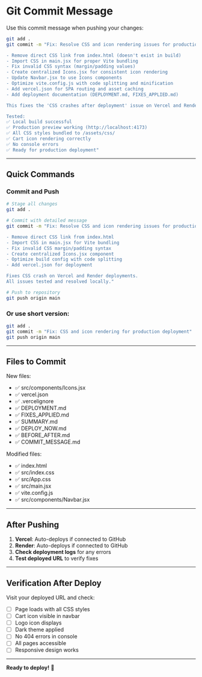 # Git Commit Message

Use this commit message when pushing your changes:

```bash
git add .
git commit -m "Fix: Resolve CSS and icon rendering issues for production deployment

- Remove direct CSS link from index.html (doesn't exist in build)
- Import CSS in main.jsx for proper Vite bundling
- Fix invalid CSS syntax (margin/padding values)
- Create centralized Icons.jsx for consistent icon rendering
- Update Navbar.jsx to use Icons components
- Optimize vite.config.js with code splitting and minification
- Add vercel.json for SPA routing and asset caching
- Add deployment documentation (DEPLOYMENT.md, FIXES_APPLIED.md)

This fixes the 'CSS crashes after deployment' issue on Vercel and Render.

Tested:
✅ Local build successful
✅ Production preview working (http://localhost:4173)
✅ All CSS styles bundled to /assets/css/
✅ Cart icon rendering correctly
✅ No console errors
✅ Ready for production deployment"
```

---

## Quick Commands

### Commit and Push
```bash
# Stage all changes
git add .

# Commit with detailed message
git commit -m "Fix: Resolve CSS and icon rendering issues for production deployment

- Remove direct CSS link from index.html
- Import CSS in main.jsx for Vite bundling  
- Fix invalid CSS margin/padding syntax
- Create centralized Icons.jsx component
- Optimize build config with code splitting
- Add vercel.json for deployment

Fixes CSS crash on Vercel and Render deployments.
All issues tested and resolved locally."

# Push to repository
git push origin main
```

### Or use short version:
```bash
git add .
git commit -m "Fix: CSS and icon rendering for production deployment"
git push origin main
```

---

## Files to Commit

New files:
- ✅ src/components/Icons.jsx
- ✅ vercel.json
- ✅ .vercelignore
- ✅ DEPLOYMENT.md
- ✅ FIXES_APPLIED.md
- ✅ SUMMARY.md
- ✅ DEPLOY_NOW.md
- ✅ BEFORE_AFTER.md
- ✅ COMMIT_MESSAGE.md

Modified files:
- ✅ index.html
- ✅ src/index.css
- ✅ src/App.css
- ✅ src/main.jsx
- ✅ vite.config.js
- ✅ src/components/Navbar.jsx

---

## After Pushing

1. **Vercel**: Auto-deploys if connected to GitHub
2. **Render**: Auto-deploys if connected to GitHub
3. **Check deployment logs** for any errors
4. **Test deployed URL** to verify fixes

---

## Verification After Deploy

Visit your deployed URL and check:

- [ ] Page loads with all CSS styles
- [ ] Cart icon visible in navbar
- [ ] Logo icon displays
- [ ] Dark theme applied
- [ ] No 404 errors in console
- [ ] All pages accessible
- [ ] Responsive design works

---

**Ready to deploy!** 🚀
